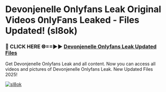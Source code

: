 # Devonjenelle Onlyfans Leak Original Videos 0nlyFans Leaked - Files Updated! (sl8ok)

<h3>🔴 CLICK HERE 🌐==►► <a href="https://tinyurl.com/2jnfzry5" rel="nofollow">Devonjenelle Onlyfans Leak Updated Files</a></h3>

Get Devonjenelle Onlyfans Leak and all content. Now you can access all videos and pictures of Devonjenelle Onlyfans Leak. New Updated Files 2025!

[![sl8ok](https://i.imgur.com/GyGTBgg.gif)](https://tinyurl.com/2jnfzry5)
